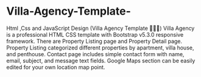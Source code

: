 # Villa-Agency-Template-
Html ,Css and JavaScript  Design (Villa Agency Template  🪻🪻🪻)
Villa Agency is a professional HTML CSS template with Bootstrap v5.3.0 responsive framework. There are Property Listing page and Property Detail page. Property Listing categorized different properties by apartment, villa house, and penthouse. Contact page includes simple contact form with name, email, subject, and message text fields. Google Maps section can be easily edited for your own location map point.
